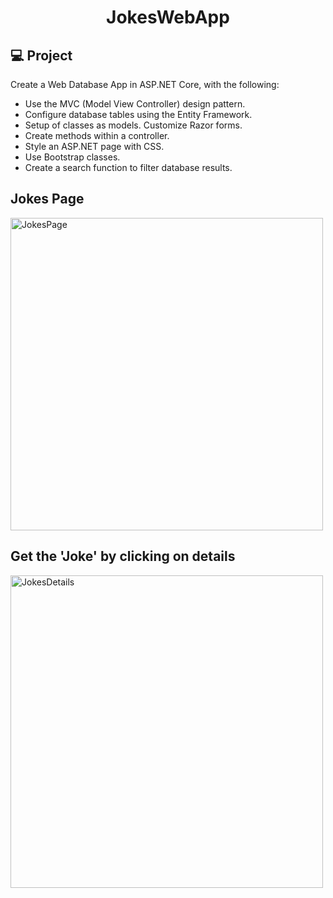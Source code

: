 <h1 align="center">JokesWebApp</h1>

## 💻 Project

Create a Web Database App in ASP.NET Core, with the following:

- Use the MVC (Model View Controller) design pattern.
- Configure database tables using the Entity Framework.
- Setup of classes as models. Customize Razor forms.
- Create methods within a controller.
- Style an ASP.NET page with CSS.
- Use Bootstrap classes.
- Create a search function to filter database results.

## Jokes Page

<img src="https://user-images.githubusercontent.com/60073178/121991500-22495b80-cd76-11eb-89a7-e75c8ce6e9b2.JPG" alt="JokesPage" width="500">

## Get the 'Joke' by clicking on details

<img src="https://user-images.githubusercontent.com/60073178/121991514-2f664a80-cd76-11eb-8052-a01e3b32ff30.JPG" alt="JokesDetails" width="500">
